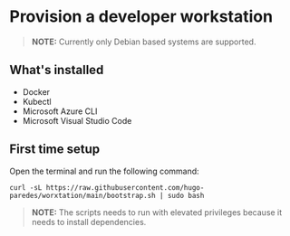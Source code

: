 # Provision a developer workstation

> **NOTE:** Currently only Debian based systems are supported.

## What's installed

* Docker
* Kubectl
* Microsoft Azure CLI
* Microsoft Visual Studio Code

## First time setup

Open the terminal and run the following command:

```shell
curl -sL https://raw.githubusercontent.com/hugo-paredes/worxtation/main/bootstrap.sh | sudo bash
```

> **NOTE:** The scripts needs to run with elevated privileges because it needs to install dependencies.
